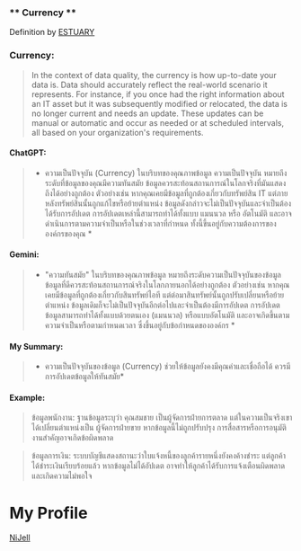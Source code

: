 ### ** Currency **
Definition by [ESTUARY](https://estuary.dev/data-quality/)

### **Currency:**
> In the context of data quality, the currency is how up-to-date your data is. Data should accurately reflect the real-world scenario it represents. For instance, if you once had the right information about an IT asset but it was subsequently modified or relocated, the data is no longer current and needs an update. These updates can be manual or automatic and occur as needed or at scheduled intervals, all based on your organization's requirements.

#### **ChatGPT:**
> * ความเป็นปัจจุบัน (Currency)
ในบริบทของคุณภาพข้อมูล ความเป็นปัจจุบัน หมายถึงระดับที่ข้อมูลของคุณมีความทันสมัย ข้อมูลควรสะท้อนสถานการณ์ในโลกจริงที่มันแสดงถึงได้อย่างถูกต้อง ตัวอย่างเช่น หากคุณเคยมีข้อมูลที่ถูกต้องเกี่ยวกับทรัพย์สิน IT แต่ภายหลังทรัพย์สินนั้นถูกแก้ไขหรือย้ายตำแหน่ง ข้อมูลดังกล่าวจะไม่เป็นปัจจุบันและจำเป็นต้องได้รับการอัปเดต
การอัปเดตเหล่านี้สามารถทำได้ทั้งแบบ แมนนวล หรือ อัตโนมัติ และอาจดำเนินการตามความจำเป็นหรือในช่วงเวลาที่กำหนด ทั้งนี้ขึ้นอยู่กับความต้องการขององค์กรของคุณ *
#### **Gemini:**
> * "ความทันสมัย" ในบริบทของคุณภาพข้อมูล หมายถึงระดับความเป็นปัจจุบันของข้อมูล ข้อมูลที่ดีควรสะท้อนสถานการณ์จริงในโลกภายนอกได้อย่างถูกต้อง ตัวอย่างเช่น หากคุณเคยมีข้อมูลที่ถูกต้องเกี่ยวกับสินทรัพย์ไอที แต่ต่อมาสินทรัพย์นั้นถูกปรับเปลี่ยนหรือย้ายตำแหน่ง ข้อมูลเดิมก็จะไม่เป็นปัจจุบันอีกต่อไปและจำเป็นต้องมีการอัปเดต
การอัปเดตข้อมูลสามารถทำได้ทั้งแบบด้วยตนเอง (แมนนวล) หรือแบบอัตโนมัติ และอาจเกิดขึ้นตามความจำเป็นหรือตามกำหนดเวลา ซึ่งขึ้นอยู่กับข้อกำหนดขององค์กร *

#### **My Summary:**
> * ความเป็นปัจจุบันของข้อมูล (Currency) ช่วยให้ข้อมูลยังคงมีคุณค่าและเชื่อถือได้ ควรมีการอัปเดตข้อมูลให้ทันสมัย*

#### **Example:**
>ข้อมูลพนักงาน:
ฐานข้อมูลระบุว่า คุณสมชาย เป็นผู้จัดการฝ่ายการตลาด แต่ในความเป็นจริงเขาได้เปลี่ยนตำแหน่งเป็น ผู้จัดการฝ่ายขาย หากข้อมูลนี้ไม่ถูกปรับปรุง การสื่อสารหรือการอนุมัติงานสำคัญอาจเกิดข้อผิดพลาด

>ข้อมูลการเงิน:
ระบบบัญชีแสดงสถานะว่าใบแจ้งหนี้ของลูกค้ารายหนึ่งยังคงค้างชำระ แต่ลูกค้าได้ชำระเงินเรียบร้อยแล้ว หากข้อมูลไม่ได้อัปเดต อาจทำให้ลูกค้าได้รับการแจ้งเตือนผิดพลาดและเกิดความไม่พอใจ

# My Profile
[NiJell](https://nibkekie.github.io/)
